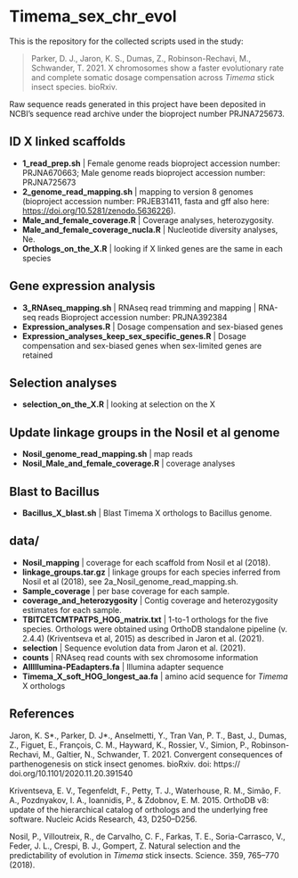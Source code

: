# Timema_sex_chr_evol


This is the repository for the collected scripts used in the study:

>Parker, D. J., Jaron, K. S., Dumas, Z., Robinson-Rechavi, M., Schwander, T. 2021. X chromosomes show a faster evolutionary rate and complete somatic dosage compensation across _Timema_ stick insect species. bioRxiv.

Raw sequence reads generated in this project have been deposited in NCBI’s sequence read archive under the bioproject number PRJNA725673. 


## ID X linked scaffolds

* **1_read_prep.sh** | Female genome reads bioproject accession number: PRJNA670663;  Male genome reads bioproject accession number: PRJNA725673
* **2_genome_read_mapping.sh** | mapping to version 8 genomes (bioproject accession number: PRJEB31411, fasta and gff also here: https://doi.org/10.5281/zenodo.5636226).
* **Male_and_female_coverage.R** | Coverage analyses, heterozygosity.
* **Male_and_female_coverage_nucla.R** | Nucleotide diversity analyses, Ne.
* **Orthologs_on_the_X.R** | looking if X linked genes are the same in each species

## Gene expression analysis

* **3_RNAseq_mapping.sh** | RNAseq read trimming and mapping | RNA-seq reads Bioproject accession number: PRJNA392384
* **Expression_analyses.R** | Dosage compensation and sex-biased genes
* **Expression_analyses_keep_sex_specific_genes.R** | Dosage compensation and sex-biased genes when sex-limited genes are retained

## Selection analyses

* **selection_on_the_X.R** | looking at selection on the X


## Update linkage groups in the Nosil et al genome
* **Nosil_genome_read_mapping.sh** | map reads 
* **Nosil_Male_and_female_coverage.R**  | coverage analyses

## Blast to Bacillus
* **Bacillus_X_blast.sh** | Blast Timema X orthologs to Bacillus genome.

## data/

* **Nosil_mapping** | coverage for each scaffold from Nosil et al (2018).
* **linkage_groups.tar.gz** | linkage groups for each species inferred from Nosil et al (2018), see 2a_Nosil_genome_read_mapping.sh.
* **Sample_coverage** | per base coverage for each sample.
* **coverage_and_heterozygosity** | Contig coverage and heterozygosity estimates for each sample.
* **TBITCETCMTPATPS_HOG_matrix.txt** | 1-to-1 orthologs for the five species. Orthologs were obtained using OrthoDB standalone pipeline (v. 2.4.4) (Kriventseva et al, 2015) as described in Jaron et al. (2021).
* **selection** | Sequence evolution data from Jaron et al. (2021).
* **counts** | RNAseq read counts with sex chromosome information
* **AllIllumina-PEadapters.fa** | Illumina adapter sequence
* **Timema_X_soft_HOG_longest_aa.fa** | amino acid sequence for _Timema_ X orthologs 


## References

Jaron, K. S*., Parker, D. J*., Anselmetti, Y., Tran Van, P. T., Bast, J., Dumas,  Z., Figuet, E., François, C. M., Hayward, K., Rossier, V., Simion, P., Robinson-Rechavi,  M., Galtier, N., Schwander, T. 2021. Convergent consequences of parthenogenesis on stick insect genomes. bioRxiv. doi: https:// doi.org/10.1101/2020.11.20.391540

Kriventseva, E. V., Tegenfeldt, F., Petty, T. J., Waterhouse, R. M., Simão, F. A., Pozdnyakov, I. A., Ioannidis, P., & Zdobnov, E. M. 2015. OrthoDB v8: update of the hierarchical catalog of orthologs and the underlying free software. Nucleic Acids Research, 43, D250–D256.

Nosil, P., Villoutreix, R., de Carvalho, C. F., Farkas, T. E., Soria-Carrasco, V., Feder, J. L., Crespi, B. J., Gompert, Z. Natural selection and the predictability of evolution in _Timema_ stick insects. Science. 359, 765–770 (2018).
